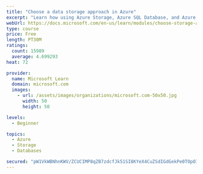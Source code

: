 ```yaml
---
title: "Choose a data storage approach in Azure"
excerpt: "Learn how using Azure Storage, Azure SQL Database, and Azure Cosmos DB - or a combination of them - for your business scenario is the best way to get the most performant solution."
webUrl: https://docs.microsoft.com/en-us/learn/modules/choose-storage-approach-in-azure/
type: course
price: Free
length: PT30M
ratings:
  count: 15989
  average: 4.699293
heat: 72

provider:
  name: Microsoft Learn
  domain: microsoft.com
  images:
    - url: /assets/images/organizations/microsoft.com-50x50.jpg
      width: 50
      height: 50

levels:
  - Beginner

topics:
  - Azure
  - Storage
  - Databases

secured: "pW1VkWBNhnKWV/ZCUCIMP8qZB7zdcfJk51SI8KYeX4CuZSdIGdGekPe0TOpOIQ4eZoDfrQUU1JKrz85HijEv/gXPaizI9jpRTsDbiPmy1KLwAA+4QNrUiCacclYqJFAkVHmsbcghTQXs89k12n4W9nB2d5eOsK5Ib9IWCmTYeqPrYq0VuBjASWzFA3DGmozRtdtXXKFtVThr6tk44N2rT2kkf4hiIO6khadSPCQ1nsiJmU3sDMmXzmvf/0eW3bPwWkIycXuw0RhdDn9iEUfpws/aERNCDIE1Fc1+s9RF0UJDz6ZKa7H4yLCQ4YndbTykt/4fhhbl48c+bWhW4nhK06FQbR9DuUBOyIfPQhG8xBkyTkDTOMPQY2wgfJdBJWNrvKud51FhvTJ4ahFtRzBOv0anHZGxgBJo8M0Dd4+auP/Ek+lezr43t6a7ci5BK7R7;nJvBDOpOMNWVc9b7KAhP0w=="
---
```


